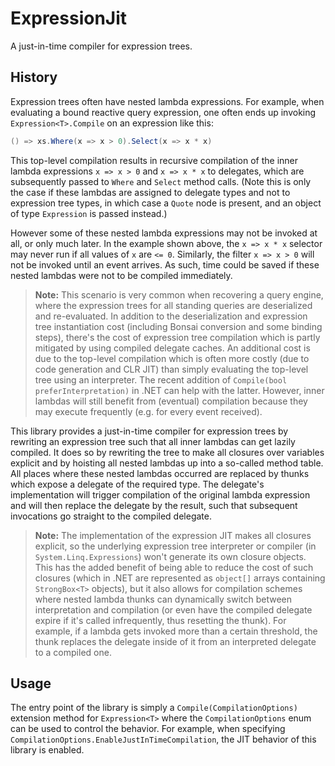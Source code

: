 # ExpressionJit

A just-in-time compiler for expression trees.

## History

Expression trees often have nested lambda expressions. For example, when evaluating a bound reactive query expression, one often ends up invoking `Expression<T>.Compile` on an expression like this:

```csharp
() => xs.Where(x => x > 0).Select(x => x * x)
```

This top-level compilation results in recursive compilation of the inner lambda expressions `x => x > 0` and `x => x * x` to delegates, which are subsequently passed to `Where` and `Select` method calls. (Note this is only the case if these lambdas are assigned to delegate types and not to expression tree types, in which case a `Quote` node is present, and an object of type `Expression` is passed instead.)

However some of these nested lambda expressions may not be invoked at all, or only much later. In the example shown above, the `x => x * x` selector may never run if all values of `x` are `<= 0`. Similarly, the filter `x => x > 0` will not be invoked until an event arrives. As such, time could be saved if these nested lambdas were not to be compiled immediately.

> **Note:** This scenario is very common when recovering a query engine, where the expression trees for all standing queries are deserialized and re-evaluated. In addition to the deserialization and expression tree instantiation cost (including Bonsai conversion and some binding steps), there's the cost of expression tree compilation which is partly mitigated by using compiled delegate caches. An additional cost is due to the top-level compilation which is often more costly (due to code generation and CLR JIT) than simply evaluating the top-level tree using an interpreter. The recent addition of `Compile(bool preferInterpretation)` in .NET can help with the latter. However, inner lambdas will still benefit from (eventual) compilation because they may execute frequently (e.g. for every event received).

This library provides a just-in-time compiler for expression trees by rewriting an expression tree such that all inner lambdas can get lazily compiled. It does so by rewriting the tree to make all closures over variables explicit and by hoisting all nested lambdas up into a so-called method table. All places where these nested lambdas occurred are replaced by thunks which expose a delegate of the required type. The delegate's implementation will trigger compilation of the original lambda expression and will then replace the delegate by the result, such that subsequent invocations go straight to the compiled delegate.

> **Note:** The implementation of the expression JIT makes all closures explicit, so the underlying expression tree interpreter or compiler (in `System.Linq.Expressions`) won't generate its own closure objects. This has the added benefit of being able to reduce the cost of such closures (which in .NET are represented as `object[]` arrays containing `StrongBox<T>` objects), but it also allows for compilation schemes where nested lambda thunks can dynamically switch between interpretation and compilation (or even have the compiled delegate expire if it's called infrequently, thus resetting the thunk). For example, if a lambda gets invoked more than a certain threshold, the thunk replaces the delegate inside of it from an interpreted delegate to a compiled one.

## Usage

The entry point of the library is simply a `Compile(CompilationOptions)` extension method for `Expression<T>` where the `CompilationOptions` enum can be used to control the behavior. For example, when specifying `CompilationOptions.EnableJustInTimeCompilation`, the JIT behavior of this library is enabled.
